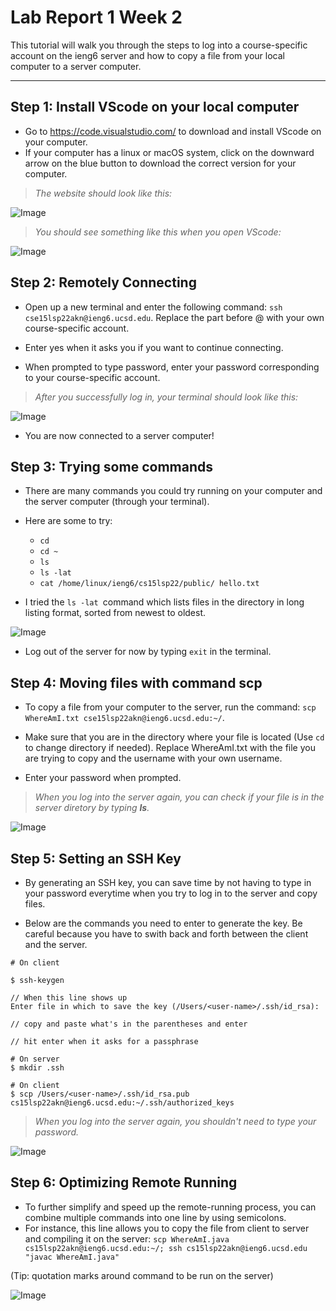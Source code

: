 # Lab Report 1 Week 2

This tutorial will walk you through the steps to log into a course-specific account on the ieng6 server and how to copy a file from your local computer to a server computer.

---

## Step 1: Install VScode on your local computer

* Go to https://code.visualstudio.com/ to download and install VScode on your computer.
* If your computer has a linux or macOS system, click on the downward arrow on the blue button to download the correct version for your computer.

> *The website should look like this:*

![Image](lab1-step2.png)


> *You should see something like this when you open VScode:*

![Image](lab-1-step-1.png)

## Step 2: Remotely Connecting

* Open up a new terminal and enter the following command: `ssh cse15lsp22akn@ieng6.ucsd.edu`. Replace the part before @ with your own course-specific account.

* Enter yes when it asks you if you want to continue connecting.

* When prompted to type password, enter your password corresponding to your course-specific account.

>*After you successfully log in, your terminal should look like this:*

![Image](lab1-step2-terminal.png)

* You are now connected to a server computer!

## Step 3: Trying some commands

* There are many commands you could try running on your computer and the server computer (through your terminal).

* Here are some to try:
    * `cd`
    * `cd ~`
    * `ls` 
    * `ls -lat`
    * `cat /home/linux/ieng6/cs15lsp22/public/ hello.txt`
* I tried the `ls -lat `command which lists files in the directory in long listing format, sorted from newest to oldest.

![Image](lab1-step3.png)

* Log out of the server for now by typing   `exit` in the terminal.

## Step 4: Moving files with command **scp**

* To copy a file from your computer to the server, run the command: `scp WhereAmI.txt cse15lsp22akn@ieng6.ucsd.edu:~/`.

* Make sure that you are in the directory where your file is located (Use `cd` to change directory if needed). Replace WhereAmI.txt with the file you are trying to copy and the username with your own username.

* Enter your password when prompted.

> *When you log into the server again, you can check if your file is in the server diretory by typing **ls**.*

![Image](lab1-step4.png)

## Step 5: Setting an SSH Key

* By generating an SSH key, you can save time by not having to type in your password everytime when you try to log in to the server and copy files.

* Below are the commands you need to enter to generate the key. Be careful because you have to swith back and forth between the client and the server.

```
# On client

$ ssh-keygen

// When this line shows up
Enter file in which to save the key (/Users/<user-name>/.ssh/id_rsa): 

// copy and paste what's in the parentheses and enter

// hit enter when it asks for a passphrase
```

```
# On server
$ mkdir .ssh
```

```
# On client
$ scp /Users/<user-name>/.ssh/id_rsa.pub cs15lsp22akn@ieng6.ucsd.edu:~/.ssh/authorized_keys
```

> *When you log into the server again, you shouldn't need to type your password.*

![Image](lab1-step5.png)

## Step 6: Optimizing Remote Running

* To further simplify and speed up the remote-running process, you can combine multiple commands into one line by using semicolons.
* For instance, this line allows you to copy the file from client to server and compiling it on the server:  `scp WhereAmI.java cs15lsp22akn@ieng6.ucsd.edu:~/; ssh cs15lsp22akn@ieng6.ucsd.edu "javac WhereAmI.java"`

(Tip: quotation marks around command to be run on the server)

>
![Image](lab1-step6.png)